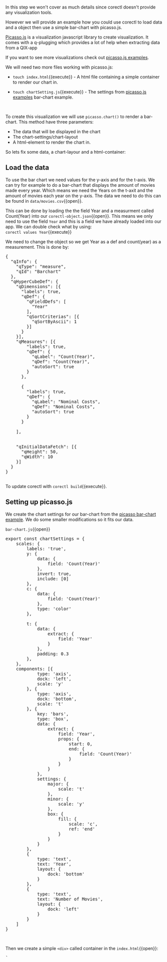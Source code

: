
In this step we won't cover as much details since corectl doesn't provide any visualization tools.
<br>

However we will provide an example how you could use corectl to load data and a object then use a simple bar-chart with picasso.js. 
<br>

[Picasso.js](https://picassojs.com/) is a visualization javascript library to create visualization. It comes with a q-plugging which provides a lot of help when extracting data from a QIX-app
<br>

If you want to see more visualizations check out [picasso.js examples](https://picassojs.com/examples.html).


We will need two more files working with picasso.js:


* `touch index.html`{{execute}} - A html file containing a simple container to render our chart in. 

* `touch chartSetting.js`{{execute}} - The settings from [picasso.js examples](https://picassojs.com/examples.html) bar-chart example.
<br>



To create this visualization we will use `picasso.chart()` to render a bar-chart. This method have three parameters:
* The data that will be displayed in the chart
* The chart-settings/chart-layout
* A html-element to render the chart in.  

So lets fix some data, a chart-layour and a html-container:

## Load the data

To use the bar chart we need values for the y-axis and for the t-axis. We can try for example to do a bar-chart that displays the amount of movies made every year. Which means we need the Years on the t-axit and the amount of movies each year on the y-axis. The data we need to do this can be found in `data/movies.csv`{{open}}.
<br>

This can be done by loading the the field Year and a measurment called Count(Year) into our `corectl-object.json`{{open}}. This means we only need to use the field `Year` and this is a field we have already loaded into our app. We can double check what by using:
<br>
`corectl values Year`{{execute}}

We need to change the object so we get Year as a def and count(year) as a measurement. This is done by: 

<pre class="file" data-filename="corectl-object.json" data-target="replace">
{
  "qInfo": {
    "qType": "measure",
    "qId": "Barchart"
  },
  "qHyperCubeDef": {
    "qDimensions": [{
      "labels": true,
      "qDef": {
        "qFieldDefs": [
          "Year"
        ],
        "qSortCriterias": [{
          "qSortByAscii": 1
        }]
      }
    }],
    "qMeasures": [{
        "labels": true,
        "qDef": {
          "qLabel": "Count(Year)",
          "qDef": "Count(Year)",
          "autoSort": true
        }
      },

      {
        "labels": true,
        "qDef": {
          "qLabel": "Nominal Costs",
          "qDef": "Nominal Costs",
          "autoSort": true
        }
      }

    ],


    "qInitialDataFetch": [{
      "qHeight": 50,
      "qWidth": 10
    }]
  }
}

</pre>

To update corectl with `corectl build`{{execute}}.

## Setting up picasso.js

We create the chart settings for our bar-chart from the [picasso bar-chart example](https://observablehq.com/@miralemd/picasso-js-bar-chart). We do some smaller modifications so it fits our data. 
<br>

`bar-chart.js`{{open}}

<pre class="file" data-filename="bar-chart.js" data-target="replace">
export const chartSettings = {
    scales: {
        labels: 'true',
        y: {
            data: {
                field: 'Count(Year)'
            },
            invert: true,
            include: [0]
        },
        c: {
            data: {
                field: 'Count(Year)'
            },
            type: 'color'
        },

        t: {
            data: {
                extract: {
                    field: 'Year'
                }
            },
            padding: 0.3
        },
    },
    components: [{
            type: 'axis',
            dock: 'left',
            scale: 'y'
        }, {
            type: 'axis',
            dock: 'bottom',
            scale: 't'
        }, {
            key: 'bars',
            type: 'box',
            data: {
                extract: {
                    field: 'Year',
                    props: {
                        start: 0,
                        end: {
                            field: 'Count(Year)'
                        }
                    }
                }
            },
            settings: {
                major: {
                    scale: 't'
                },
                minor: {
                    scale: 'y'
                },
                box: {
                    fill: {
                        scale: 'c',
                        ref: 'end'
                    }
                }
            }
        },
        {
            type: 'text',
            text: 'Year',
            layout: {
                dock: 'bottom'
            }
        },
        {
            type: 'text',
            text: 'Number of Movies',
            layout: {
                dock: 'left'
            }
        }
    ]
}
</pre>

<br>

Then we create a simple `<div>` called container in the `index.html`{{open}}:


<pre class="file" data-filename="index.html" data-target="replace">
`
<html>
  <head>
    <title>My picasso.js page</title>
 
    <style>
    html, body {
      margin: 0;
      padding: 20px;
      height: 100%;
    }
    #container {
      height: 100%;
      position: relative;
    }
    </style>
  </head>
  <body>
    <div id="container">
    </div>
    <script src="app.js">
    </script>
  </body>
</html>
</pre>
`
<br>

## Put everything together

We put this together in the `app.js`{{open}} first we connect to QIX and load the the as in previous examples. Then we us `picasso.chart()` to render our bar-chart we created in `bar-chart.js`{{open}}.



<pre class="file" data-filename="app.js" data-target="replace">
const enigma = require('enigma.js');
import picasso from 'picasso.js';
import 'babel-polyfill';
import picassoQ from 'picasso-plugin-q';
const schema = require('enigma.js/schemas/3.2.json');
import {
    chartSettings
} from './bar-chart.js';

(async () => {
    try {

        console.log('Creating session app on engine.');
        const session = enigma.create({
            schema,
            url: 'ws://localhost:19076/app/',
            createSocket: url => new WebSocket(url),
        });
        const qix = await session.open();
        const app = await qix.openDoc('myapp');
        const object = await app.getObject('Barchart');
        const layout = await object.getLayout();

        await picassoPaint(chartSettings, layout)

    } catch (err) {
        console.log('Whoops! An error occurred.', err);
        process.exit(1);
    }
})();



function picassoPaint(settings, layout) {

    picasso.use(picassoQ);

    picasso.chart({
        element: document.querySelector('#container'), // This is the element to render the chart in
        data: [{
            type: 'q',
            key: 'qHyperCube',
            data: layout.qHyperCube,
        }],
        settings,
    });

}
</pre>

<br>

Use `npm run bar-chart`{{execute}} to create the exampled and view:
<br>
[the bar-chart](https://[[HOST_SUBDOMAIN]]-8080-[[KATACODA_HOST]].environments.katacoda.com/) to view the bar chart.

<br>


